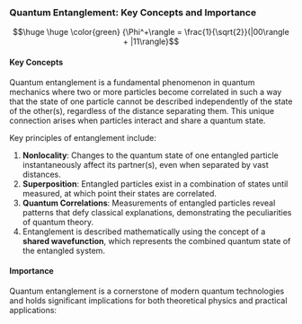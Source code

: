 
### Quantum Entanglement: Key Concepts and Importance




$$\huge \huge \color{green} {\Phi^+\rangle = \frac{1}{\sqrt{2}}(|00\rangle + |11\rangle}$$  


  

#### Key Concepts  

Quantum entanglement is a fundamental phenomenon in quantum mechanics where two or more particles become correlated in such a way that the state of one particle cannot be described independently of the state of the other(s), regardless of the distance separating them. This unique connection arises when particles interact and share a quantum state.


Key principles of entanglement include:  

1. **Nonlocality**: Changes to the quantum state of one entangled particle instantaneously affect its partner(s), even when separated by vast distances.  
2. **Superposition**: Entangled particles exist in a combination of states until measured, at which point their states are correlated.  
3. **Quantum Correlations**: Measurements of entangled particles reveal patterns that defy classical explanations, demonstrating the peculiarities of quantum theory.
4. Entanglement is described mathematically using the concept of a **shared wavefunction**, which represents the combined quantum state of the entangled system.  


#### Importance  
Quantum entanglement is a cornerstone of modern quantum technologies and holds significant implications for both theoretical physics and practical applications:  


